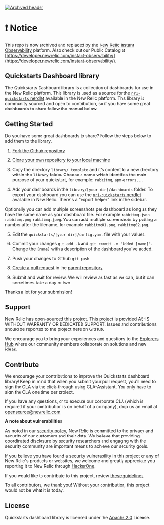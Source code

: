 [![Archived header](https://github.com/newrelic/opensource-website/raw/main/src/images/categories/Archived.png)](https://opensource.newrelic.com/oss-category/#archived)

# ❗ Notice

This repo is now archived and replaced by the [New Relic Instant Observability](https://one.newrelic.com/launcher/nr1-core.explorer?platform[filters]=Iihkb21haW4gPSAnQVBNJyBBTkQgdHlwZSA9ICdBUFBMSUNBVElPTicpIg==&pane=eyJuZXJkbGV0SWQiOiJucjEtY29yZS5saXN0aW5nIiwiZW50aXR5RXhwbG9yZXJQcm9kdWN0UmVkaXJlY3Rpb24iOnRydWUsImZhdm9yaXRlcyI6eyJzZWxlY3RlZCI6dHJ1ZSwidmlzaWJsZSI6dHJ1ZX0sImxhc3RWaWV3ZWQiOnsic2VsZWN0ZWQiOmZhbHNlLCJ2aXNpYmxlIjp0cnVlfX0=&overlay=eyJuZXJkbGV0SWQiOiJtYXJrZXRwbGFjZS5ob21lIn0=&sidebars[0]=eyJuZXJkbGV0SWQiOiJucjEtY29yZS5jYXRlZ29yaWVzIiwicm9vdE5lcmRsZXRJZCI6Im5yMS1jb3JlLmxpc3RpbmciLCJmYXZvcml0ZXMiOnsic2VsZWN0ZWQiOnRydWUsInZpc2libGUiOnRydWV9LCJsYXN0Vmlld2VkIjp7InNlbGVjdGVkIjpmYWxzZSwidmlzaWJsZSI6dHJ1ZX19&state=27820fcc-4884-886e-f1be-7037ba1ded58) platform. Also check out our Public Catalog at [https://developer.newrelic.com/instant-observability/](https://developer.newrelic.com/instant-observability/).

## Quickstarts Dashboard library

The Quickstarts Dashboard library is a collection of dashboards for use in the New Relic platform. This library is used as a source for the [`nr1-quickstarts` nerdlet](https://github.com/newrelic/nr1-quickstarts) available in the New Relic platform. This library is community sourced and open to contribution, so if you have some great dashboards to share follow the manual below.

## Getting Started

Do you have some great dashboards to share? Follow the steps below to add them to the library.

1. [Fork the Github repository](https://help.github.com/en/github/getting-started-with-github/fork-a-repo#fork-an-example-repository)

2. [Clone your own repository to your local machine](https://help.github.com/en/github/creating-cloning-and-archiving-repositories/cloning-a-repository)

3. Copy the directory `library/_template` and it's content to a new directory within the `library` folder. Choose a name which identifies the main purpose of your quickstart, for example: `rabbitmq`, `apm-errors`, ...

4. Add your dashboards in the `library/[your dir]/dashboards` folder. To export your dashboard you can use the [`nr1-quickstarts` nerdlet](https://github.com/newrelic/nr1-quickstarts) available in New Relic. There's a "export helper" link in the sidebar.

Optionally you can add multiple screenshots per dashboard as long as they have the same name as your dashboard file. For example `rabbitmq.json` `rabbitmq.png` `rabbitmq.jpeg`. You can add multiple screenshots by putting a number after the filename, for example `rabbitmq01.png`, `rabbitmq02.png`.

5. Edit the `quickstarts/[your dir]/config.yaml` file with your values.

6. Commit your changes `git add -A` and `git commit -m "Added [name]"`. Change the `[name]` with a description of the dashboard you've added.

7. Push your changes to Github `git push`

8. [Create a pull request](https://help.github.com/en/github/collaborating-with-issues-and-pull-requests/creating-a-pull-request) in the [parent repository](https://github.com/newrelic/quickstarts-dashboard-library/compare?expand=1).

9. Submit and wait for review. We will review as fast as we can, but it can sometimes take a day or two.

Thanks a lot for your submission!

## Support

New Relic has open-sourced this project. This project is provided AS-IS WITHOUT WARRANTY OR DEDICATED SUPPORT. Issues and contributions should be reported to the project here on GitHub.

We encourage you to bring your experiences and questions to the [Explorers Hub](https://discuss.newrelic.com) where our community members collaborate on solutions and new ideas.

## Contribute

We encourage your contributions to improve the Quickstarts dashboard library! Keep in mind that when you submit your pull request, you'll need to sign the CLA via the click-through using CLA-Assistant. You only have to sign the CLA one time per project.

If you have any questions, or to execute our corporate CLA (which is required if your contribution is on behalf of a company), drop us an email at opensource@newrelic.com.

**A note about vulnerabilities**

As noted in our [security policy](../../security/policy), New Relic is committed to the privacy and security of our customers and their data. We believe that providing coordinated disclosure by security researchers and engaging with the security community are important means to achieve our security goals.

If you believe you have found a security vulnerability in this project or any of New Relic's products or websites, we welcome and greatly appreciate you reporting it to New Relic through [HackerOne](https://hackerone.com/newrelic).

If you would like to contribute to this project, review [these guidelines](./CONTRIBUTING.md).

To all contributors, we thank you!  Without your contribution, this project would not be what it is today.

## License
Quickstarts dashboard library is licensed under the [Apache 2.0](http://apache.org/licenses/LICENSE-2.0.txt) License.

